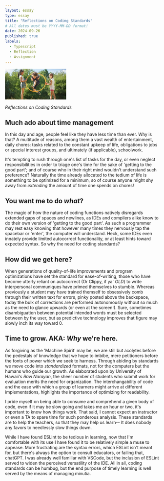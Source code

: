 ```yaml
---
layout: essay
type: essay
title: "Reflections on Coding Standards"
# All dates must be YYYY-MM-DD format!
date: 2024-09-26
published: true
labels:
  - Typescript
  - Reflection
  - Assignment
---
```


<img width="200px" class="rounded float-start pe-4" src="../img/jumpingthruhoops.jpg">


*Reflections on Coding Standards*

## Much ado about time management

In this day and age, people feel like they have less time than ever. Why is that? A multitude of reasons, among them a vast wealth of entertainment, daily chores: tasks related to the constant upkeep of life, obligations to jobs or special interest groups, and ultimately (if applicable), schoolwork. 

It's tempting to rush through one's list of tasks for the day, or even neglect responsibilities in order to triage one's time for the sake of 'getting to the good part'; and of course who in their right mind wouldn't understand such preference? Naturally the time already allocated to the tedium of life is something to be optimized for a minimum, so of course anyone might shy away from *extending* the amount of time one spends on chores!

## You want me to do *what*?

The magic of how the nature of coding functions natively disregards extended gaps of spaces and newlines, as IDEs and compilers alike know to do their own version of 'getting to the good part'. As such a programmer may rest easy knowing that however many times they nervously tap the spacebar or 'enter', the computer will understand. Heck, some IDEs even innately provide limited autocorrect functionality, or at least hints toward expected syntax. So why the need for coding standards?

## How did we get here?

When generations of quality-of-life improvements and program optimizations have set the standard for ease-of-writing, those who have become utterly reliant on autocorrect (Or Clippy, if ya' *OLD*) to write interpersonal communiques have primed themselves to stumble. Whereas previously a student may have trained themself to obsessively comb through their written text for errors, pinky posted above the backspace, today the bulk of corrections are performed autonomously without so much as the need to glance upwards (or even at the screen!). Sure, sometimes disambiguation between potential intended words must be selected between by the user, but as predictive technology improves that figure may slowly inch its way toward 0. 

## Time to grow. AKA: *Why* we're here.

As forgiving as the 'Machine Spirit' may be, we are still but acolytes before the pedestals of knowledge that we hope to imbibe, mere petitioners before the fonts of power which we seek to harness. Through abiding by standards we move code into *standardized* formats, not for the computers but the humans who guide our growth. As elaborated upon by University of Hawaii's *Ravi Narayan*, the sheer number of students who submit work for evaluation merits the need for organization. The interchangability of code and the ease with which a group of learners might arrive at different implementations, highlights the importance of optimizing for readability. 

I pride myself on being able to consume and comprehend a given body of code, even if it may be slow going and takes me an hour or two, it's important to know how things work. That said, I cannot expect an instructor or even a TA to spare time for such ponderous analysis. These standards are to help the teachers, so that they may help us learn-- It does nobody any favors to needlessly slow things down. 

While I have found ESLint to be tedious in learning, now that I'm comfortable with its use I have found it to be relatively simple a muse to appease. More frustrating are the syntax errors, which ESLint isn't meant for, but there's always the option to consult educators, or failing that, chatGPT. I was already well familiar with VSCode, but the inclusion of ESLint served to widen the perceived versatility of the IDE. All in all, coding standards can be humbug, but the end purpose of timely learning is well served by the means of managing minutia.
